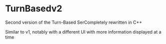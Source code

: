 # TurnBasedv2
Second version of the Turn-Based SerCompletely rewritten in C++ 

Similar to v1, notably with a different UI with more information displayed at a time
